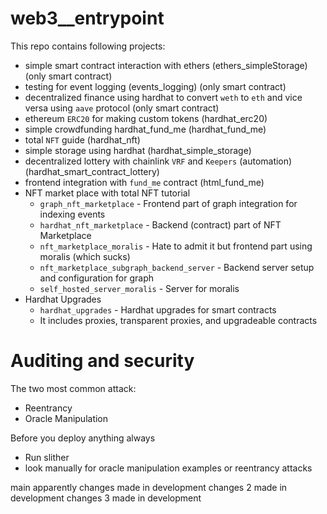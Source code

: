 # web3\_\_entrypoint

This repo contains following projects:

- simple smart contract interaction with ethers (ethers_simpleStorage) (only smart contract)
- testing for event logging (events_logging) (only smart contract)
- decentralized finance using hardhat to convert `weth` to `eth` and vice versa using `aave` protocol (only smart contract)
- ethereum `ERC20` for making custom tokens (hardhat_erc20)
- simple crowdfunding hardhat_fund_me (hardhat_fund_me)
- total `NFT` guide (hardhat_nft)
- simple storage using hardhat (hardhat_simple_storage)
- decentralized lottery with chainlink `VRF` and `Keepers` (automation) (hardhat_smart_contract_lottery)
- frontend integration with `fund_me` contract (html_fund_me)
- NFT market place with total NFT tutorial
  - `graph_nft_marketplace` - Frontend part of graph integration for indexing events
  - `hardhat_nft_marketplace` - Backend (contract) part of NFT Marketplace
  - `nft_marketplace_moralis` - Hate to admit it but frontend part using moralis (which sucks)
  - `nft_marketplace_subgraph_backend_server` - Backend server setup and configuration for graph
  - `self_hosted_server_moralis` - Server for moralis
- Hardhat Upgrades
  - `hardhat_upgrades` - Hardhat upgrades for smart contracts
  - It includes proxies, transparent proxies, and upgradeable contracts

# Auditing and security

The two most common attack:

- Reentrancy
- Oracle Manipulation

Before you deploy anything always

- Run slither
- look manually for oracle manipulation examples or reentrancy attacks

main apparently
changes made in development
changes 2 made in development
changes 3 made in development

